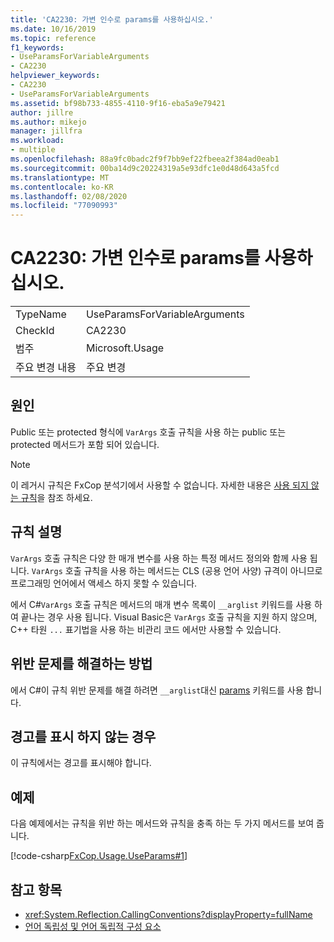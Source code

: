 ```yaml
---
title: 'CA2230: 가변 인수로 params를 사용하십시오.'
ms.date: 10/16/2019
ms.topic: reference
f1_keywords:
- UseParamsForVariableArguments
- CA2230
helpviewer_keywords:
- CA2230
- UseParamsForVariableArguments
ms.assetid: bf98b733-4855-4110-9f16-eba5a9e79421
author: jillre
ms.author: mikejo
manager: jillfra
ms.workload:
- multiple
ms.openlocfilehash: 88a9fc0badc2f9f7bb9ef22fbeea2f384ad0eab1
ms.sourcegitcommit: 00ba14d9c20224319a5e93dfc1e0d48d643a5fcd
ms.translationtype: MT
ms.contentlocale: ko-KR
ms.lasthandoff: 02/08/2020
ms.locfileid: "77090993"
---
```

# <a name="ca2230-use-params-for-variable-arguments"></a>CA2230: 가변 인수로 params를 사용하십시오.

|||
|-|-|
|TypeName|UseParamsForVariableArguments|
|CheckId|CA2230|
|범주|Microsoft.Usage|
|주요 변경 내용|주요 변경|

## <a name="cause"></a>원인
Public 또는 protected 형식에 `VarArgs` 호출 규칙을 사용 하는 public 또는 protected 메서드가 포함 되어 있습니다.

> [!NOTE]
> 이 레거시 규칙은 FxCop 분석기에서 사용할 수 없습니다. 자세한 내용은 [사용 되지 않는 규칙](fxcop-rule-port-status.md#deprecated-rules)을 참조 하세요.

## <a name="rule-description"></a>규칙 설명
`VarArgs` 호출 규칙은 다양 한 매개 변수를 사용 하는 특정 메서드 정의와 함께 사용 됩니다. `VarArgs` 호출 규칙을 사용 하는 메서드는 CLS (공용 언어 사양) 규격이 아니므로 프로그래밍 언어에서 액세스 하지 못할 수 있습니다.

에서 C#`VarArgs` 호출 규칙은 메서드의 매개 변수 목록이 `__arglist` 키워드를 사용 하 여 끝나는 경우 사용 됩니다. Visual Basic은 `VarArgs` 호출 규칙을 지원 하지 않으며, C++ 타원 `...` 표기법을 사용 하는 비관리 코드 에서만 사용할 수 있습니다.

## <a name="how-to-fix-violations"></a>위반 문제를 해결하는 방법
에서 C#이 규칙 위반 문제를 해결 하려면 `__arglist`대신 [params](/dotnet/csharp/language-reference/keywords/params) 키워드를 사용 합니다.

## <a name="when-to-suppress-warnings"></a>경고를 표시 하지 않는 경우
이 규칙에서는 경고를 표시해야 합니다.

## <a name="example"></a>예제
다음 예제에서는 규칙을 위반 하는 메서드와 규칙을 충족 하는 두 가지 메서드를 보여 줍니다.

[!code-csharp[FxCop.Usage.UseParams#1](../code-quality/codesnippet/CSharp/ca2230-use-params-for-variable-arguments_1.cs)]

## <a name="see-also"></a>참고 항목

- <xref:System.Reflection.CallingConventions?displayProperty=fullName>
- [언어 독립성 및 언어 독립적 구성 요소](/dotnet/standard/language-independence-and-language-independent-components)
